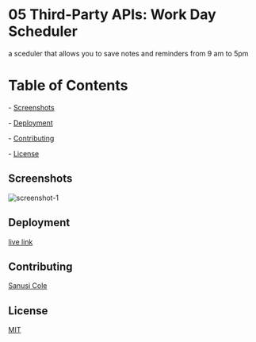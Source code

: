 # 05 Third-Party APIs: Work Day Scheduler
a sceduler that allows you to save notes and reminders from 9 am to 5pm
# Table of Contents
​- [Screenshots](#screenshots) 

​- [Deployment](#deployment)

​- [Contributing](#contributing)

​- [License](#license) 

## Screenshots
![screenshot-1](dayplanner.PNG) 
​
## Deployment
​[live link](https://github.com/gohen1216/day-planner)
## Contributing
​[Sanusi Cole](https://github.com/gohen1216)
## License
[MIT](https://choosealicense.com/licenses/mit/)